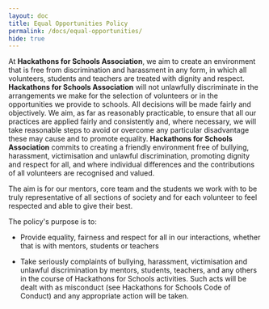 ```yaml
---
layout: doc
title: Equal Opportunities Policy
permalink: /docs/equal-opportunities/
hide: true
---
```


At **Hackathons for Schools Association**, we aim to create an environment that is free from discrimination and harassment in any form, in which all volunteers, students and teachers are treated with dignity and respect. **Hackathons for Schools Association** will not unlawfully discriminate in the arrangements we make for the selection of volunteers or in the opportunities we provide to schools. All decisions will be made fairly and objectively. We aim, as far as reasonably practicable, to ensure that all our practices are applied fairly and consistently and, where necessary, we will take reasonable steps to avoid or overcome any particular disadvantage these may cause and to promote equality. **Hackathons for Schools Association** commits to creating a friendly environment free of bullying, harassment, victimisation and unlawful discrimination, promoting dignity and respect for all, and where individual differences and the contributions of all volunteers are recognised and valued.

The aim is for our mentors, core team and the students we work with to be truly representative of all sections of society and for each volunteer to feel respected and able to give their best.

The policy's purpose is to:

- Provide equality, fairness and respect for all in our interactions, whether that is with mentors, students or teachers

-  Take seriously complaints of bullying, harassment, victimisation and unlawful discrimination by mentors, students, teachers, and any others in the course of Hackathons for Schools activities. Such acts will be dealt with as misconduct (see Hackathons for Schools Code of Conduct) and any appropriate action will be taken.